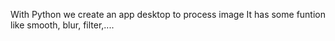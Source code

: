 With Python we create an app desktop to process image
It has some funtion like smooth, blur, filter,....
